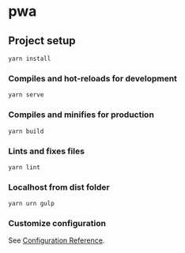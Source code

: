 # pwa

## Project setup
```
yarn install
```

### Compiles and hot-reloads for development
```
yarn serve
```

### Compiles and minifies for production
```
yarn build
```

### Lints and fixes files
```
yarn lint
```

### Localhost from dist folder
```
yarn urn gulp
```

### Customize configuration
See [Configuration Reference](https://cli.vuejs.org/config/).
